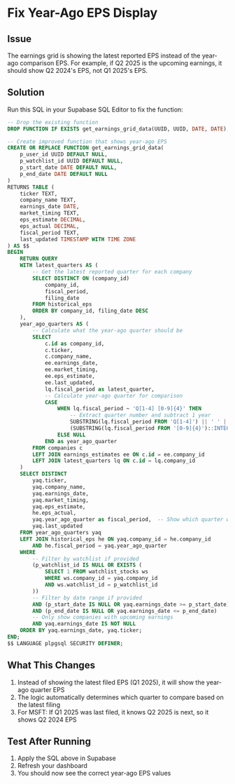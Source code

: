 # Fix Year-Ago EPS Display

## Issue
The earnings grid is showing the latest reported EPS instead of the year-ago comparison EPS. For example, if Q2 2025 is the upcoming earnings, it should show Q2 2024's EPS, not Q1 2025's EPS.

## Solution
Run this SQL in your Supabase SQL Editor to fix the function:

```sql
-- Drop the existing function
DROP FUNCTION IF EXISTS get_earnings_grid_data(UUID, UUID, DATE, DATE);

-- Create improved function that shows year-ago EPS
CREATE OR REPLACE FUNCTION get_earnings_grid_data(
    p_user_id UUID DEFAULT NULL,
    p_watchlist_id UUID DEFAULT NULL,
    p_start_date DATE DEFAULT NULL,
    p_end_date DATE DEFAULT NULL
)
RETURNS TABLE (
    ticker TEXT,
    company_name TEXT,
    earnings_date DATE,
    market_timing TEXT,
    eps_estimate DECIMAL,
    eps_actual DECIMAL,
    fiscal_period TEXT,
    last_updated TIMESTAMP WITH TIME ZONE
) AS $$
BEGIN
    RETURN QUERY
    WITH latest_quarters AS (
        -- Get the latest reported quarter for each company
        SELECT DISTINCT ON (company_id)
            company_id,
            fiscal_period,
            filing_date
        FROM historical_eps
        ORDER BY company_id, filing_date DESC
    ),
    year_ago_quarters AS (
        -- Calculate what the year-ago quarter should be
        SELECT 
            c.id as company_id,
            c.ticker,
            c.company_name,
            ee.earnings_date,
            ee.market_timing,
            ee.eps_estimate,
            ee.last_updated,
            lq.fiscal_period as latest_quarter,
            -- Calculate year-ago quarter for comparison
            CASE 
                WHEN lq.fiscal_period ~ 'Q[1-4] [0-9]{4}' THEN
                    -- Extract quarter number and subtract 1 year
                    SUBSTRING(lq.fiscal_period FROM 'Q[1-4]') || ' ' || 
                    (SUBSTRING(lq.fiscal_period FROM '[0-9]{4}')::INTEGER - 1)::TEXT
                ELSE NULL
            END as year_ago_quarter
        FROM companies c
        LEFT JOIN earnings_estimates ee ON c.id = ee.company_id
        LEFT JOIN latest_quarters lq ON c.id = lq.company_id
    )
    SELECT DISTINCT
        yaq.ticker,
        yaq.company_name,
        yaq.earnings_date,
        yaq.market_timing,
        yaq.eps_estimate,
        he.eps_actual,
        yaq.year_ago_quarter as fiscal_period,  -- Show which quarter we're comparing to
        yaq.last_updated
    FROM year_ago_quarters yaq
    LEFT JOIN historical_eps he ON yaq.company_id = he.company_id
        AND he.fiscal_period = yaq.year_ago_quarter
    WHERE 
        -- Filter by watchlist if provided
        (p_watchlist_id IS NULL OR EXISTS (
            SELECT 1 FROM watchlist_stocks ws
            WHERE ws.company_id = yaq.company_id
            AND ws.watchlist_id = p_watchlist_id
        ))
        -- Filter by date range if provided
        AND (p_start_date IS NULL OR yaq.earnings_date >= p_start_date)
        AND (p_end_date IS NULL OR yaq.earnings_date <= p_end_date)
        -- Only show companies with upcoming earnings
        AND yaq.earnings_date IS NOT NULL
    ORDER BY yaq.earnings_date, yaq.ticker;
END;
$$ LANGUAGE plpgsql SECURITY DEFINER;
```

## What This Changes
1. Instead of showing the latest filed EPS (Q1 2025), it will show the year-ago quarter EPS
2. The logic automatically determines which quarter to compare based on the latest filing
3. For MSFT: If Q1 2025 was last filed, it knows Q2 2025 is next, so it shows Q2 2024 EPS

## Test After Running
1. Apply the SQL above in Supabase
2. Refresh your dashboard
3. You should now see the correct year-ago EPS values